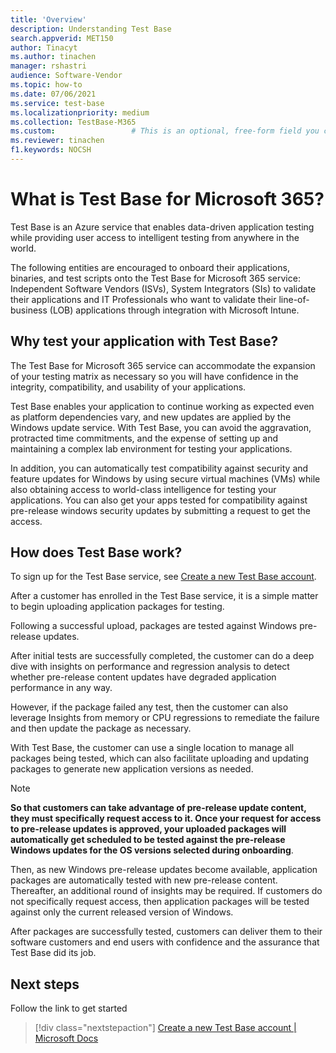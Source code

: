 ```yaml
---
title: 'Overview'
description: Understanding Test Base
search.appverid: MET150
author: Tinacyt
ms.author: tinachen
manager: rshastri
audience: Software-Vendor
ms.topic: how-to
ms.date: 07/06/2021
ms.service: test-base
ms.localizationpriority: medium
ms.collection: TestBase-M365
ms.custom:                 # This is an optional, free-form field you can use to define your own collection of articles. If you have more than one value, format as a bulleted list. This field truncates to something like 144 characters (inclusive of spaces) so keep it short.
ms.reviewer: tinachen
f1.keywords: NOCSH
---
```


# What is Test Base for Microsoft 365?

Test Base is an Azure service that enables data-driven application testing while providing user access to intelligent testing from anywhere in the world.

The following entities are encouraged to onboard their applications, binaries, and test scripts onto the Test Base for Microsoft 365 service: Independent Software Vendors (ISVs), System Integrators (SIs) to validate their applications and IT Professionals who want to validate their line-of-business (LOB) applications through integration with Microsoft Intune.

## Why test your application with Test Base?

The Test Base for Microsoft 365 service can accommodate the expansion of your testing matrix as necessary so you will have confidence in the integrity, compatibility, and usability of your applications.

Test Base enables your application to continue working as expected even as platform dependencies vary, and new updates are applied by the Windows update service. With Test Base, you can avoid the aggravation, protracted time commitments, and the expense of setting up and maintaining a complex lab environment for testing your applications.

In addition, you can automatically test compatibility against security and feature updates for Windows by using secure virtual machines (VMs) while also obtaining access to world-class intelligence for testing your applications. You can also get your apps tested for compatibility against pre-release windows security updates by submitting a request to get the access.

## How does Test Base work?

To sign up for the Test Base service, see [Create a new Test Base account](createAccount.md).

After a customer has enrolled in the Test Base service, it is a simple matter to begin uploading application packages for testing.

Following a successful upload, packages are tested against Windows pre-release updates.

After initial tests are successfully completed, the customer can do a deep dive with insights on performance and regression analysis to detect whether pre-release content updates have degraded application performance in any way.

However, if the package failed any test, then the customer can also leverage Insights from memory or CPU regressions to remediate the failure and then update the package as necessary.

With Test Base, the customer can use a single location to manage all packages being tested, which can also facilitate uploading and updating packages to generate new application versions as needed.

> [!NOTE]
> **So that customers can take advantage of pre-release update content, they must specifically request access to it. Once your request for access to pre-release updates is approved, your uploaded packages will automatically get scheduled to be tested against the pre-release Windows updates for the OS versions selected during onboarding**.

Then, as new Windows pre-release updates become available, application packages are automatically tested with new pre-release content. Thereafter, an additional round of insights may be required. If customers do not specifically request access, then application packages will be tested against only the current released version of Windows.

After packages are successfully tested, customers can deliver them to their software customers and end users with confidence and the assurance that Test Base did its job.

## Next steps

Follow the link to get started
> [!div class="nextstepaction"]
> [Create a new Test Base account | Microsoft Docs](createaccount.md)
